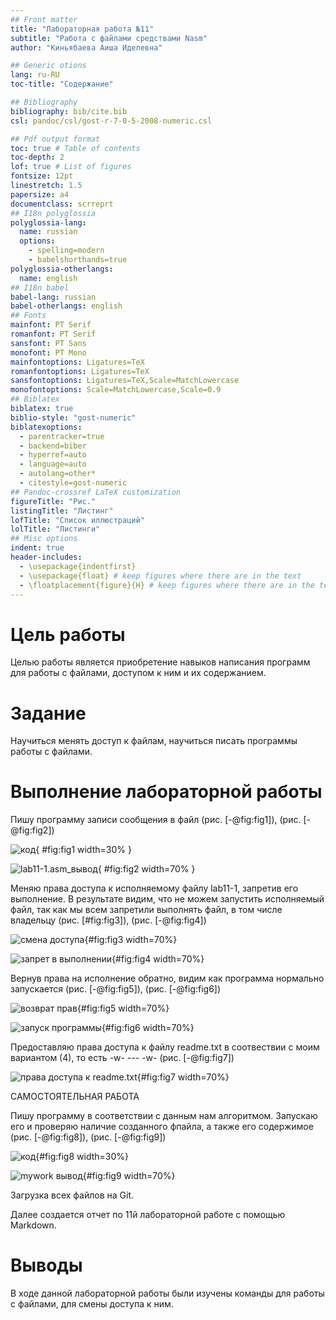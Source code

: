 ```yaml
---
## Front matter
title: "Лабораторная работа №11"
subtitle: "Работа с файлами средствами Nasm"
author: "Киньябаева Аиша Иделевна"

## Generic otions
lang: ru-RU
toc-title: "Содержание"

## Bibliography
bibliography: bib/cite.bib
csl: pandoc/csl/gost-r-7-0-5-2008-numeric.csl

## Pdf output format
toc: true # Table of contents
toc-depth: 2
lof: true # List of figures
fontsize: 12pt
linestretch: 1.5
papersize: a4
documentclass: scrreprt
## I18n polyglossia
polyglossia-lang:
  name: russian
  options:
	- spelling=modern
	- babelshorthands=true
polyglossia-otherlangs:
  name: english
## I18n babel
babel-lang: russian
babel-otherlangs: english
## Fonts
mainfont: PT Serif
romanfont: PT Serif
sansfont: PT Sans
monofont: PT Mono
mainfontoptions: Ligatures=TeX
romanfontoptions: Ligatures=TeX
sansfontoptions: Ligatures=TeX,Scale=MatchLowercase
monofontoptions: Scale=MatchLowercase,Scale=0.9
## Biblatex
biblatex: true
biblio-style: "gost-numeric"
biblatexoptions:
  - parentracker=true
  - backend=biber
  - hyperref=auto
  - language=auto
  - autolang=other*
  - citestyle=gost-numeric
## Pandoc-crossref LaTeX customization
figureTitle: "Рис."
listingTitle: "Листинг"
lofTitle: "Список иллюстраций"
lolTitle: "Листинги"
## Misc options
indent: true
header-includes:
  - \usepackage{indentfirst}
  - \usepackage{float} # keep figures where there are in the text
  - \floatplacement{figure}{H} # keep figures where there are in the text
---
```


# Цель работы

Целью работы является приобретение навыков написания программ для работы с файлами, доступом к ним и их содержанием.

# Задание

Научиться менять доступ к файлам, научиться писать программы работы с файлами.

# Выполнение лабораторной работы

Пишу программу записи сообщения в файл (рис. [-@fig:fig1]), (рис. [-@fig:fig2])

![код](image/2.png){ #fig:fig1 width=30% }

![lab11-1.asm_вывод](image/1.png){ #fig:fig2 width=70% }

Меняю права доступа к исполняемому файлу lab11-1, запретив его выполнение. В результате видим, что не можем запустить исполняемый файл, так как мы всем запретили выполнять файл, в том числе владельцу (рис. [#fig:fig3]), (рис. [-@fig:fig4])

![смена доступа](image/3.png){#fig:fig3 width=70%}

![запрет в выполнении](image/4.png){#fig:fig4 width=70%}

Вернув права на исполнение обратно, видим как программа нормально запускается (рис. [-@fig:fig5]), (рис. [-@fig:fig6])

![возврат прав](image/8.png){#fig:fig5 width=70%}

![запуск программы](image/9.png){#fig:fig6 width=70%}

Предоставляю права доступа к файлу readme.txt в соотвествии с моим вариантом (4), то есть -w- --- -w- (рис. [-@fig:fig7])

![права доступа к readme.txt](image/5.png){#fig:fig7 width=70%}


САМОСТОЯТЕЛЬНАЯ РАБОТА

Пишу программу в соответствии с данным нам алгоритмом. Запускаю его и проверяю наличие созданного фпайла, а также его содержимое (рис. [-@fig:fig8]), (рис. [-@fig:fig9])

![код](image/7.png){#fig:fig8 width=30%}

![mywork вывод](image/6.png){#fig:fig9 width=70%}


Загрузка всех файлов на Git.

Далее создается отчет по 11й лабораторной работе с помощью Markdown.

# Выводы

В ходе данной лабораторной работы были изучены команды для работы с файлами, для смены доступа к ним.